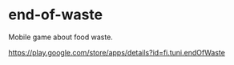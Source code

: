 # end-of-waste
Mobile game about food waste.

https://play.google.com/store/apps/details?id=fi.tuni.endOfWaste
